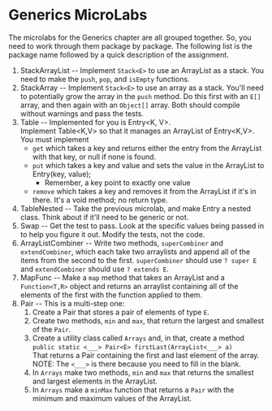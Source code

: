 # Generics MicroLabs
The microlabs for the Generics chapter are all grouped together.  So, you need to work through them package by package.
The following list is the package name followed by a quick description of the assignment.
1. StackArrayList -- Implement `Stack<E>` to use an ArrayList as a stack.  You need to make the `push`, `pop`, and
`isEmpty` functions.
2. StackArray -- Implement `Stack<E>` to use an array as a stack.  You'll need to potentially grow the array in the 
`push` method.  Do this first with an `E[]` array, and then again with an `Object[]` array.  Both should compile
without warnings and pass the tests.
3. Table -- Implemented for you is Entry<K, V>.  
Implement Table<K,V> so that it manages an ArrayList of Entry<K,V>.  You must implement
    * `get` which takes a key and returns either the entry from the ArrayList with that key, or null if none is found.
    * `put` which takes a key and value and sets the value in the ArrayList to Entry(key, value);
        * Remember, a key point to exactly one value
    * `remove` which takes a key and removes it from the ArrayList if it's in there.  It's a void method; no return type.
4. TableNested -- Take the previous microlab, and make Entry a nested class.  Think about if it'll need to be generic
or not.
5. Swap -- Get the test to pass.  Look at the specific values being passed in to help you figure it out.  Modify the
tests, not the code.
6. ArrayListCombiner -- Write two methods, `superCombiner` and `extendCombiner`, which each take two arraylists and append
all of the items from the second to the first.  `superCombiner` should use `? super E` and `extendCombiner` should use 
`? extends E`.
7. MapFunc -- Make a `map` method that takes an ArrayList and a `Function<T,R>` object and returns an arraylist 
containing all of the elements of the first with the function applied to them.
8. Pair -- This is a multi-step one:
    1. Create a Pair<E> that stores a pair of elements of type `E`.
    2. Create two methods, `min` and `max`, that return the largest and smallest of the `Pair`.
    3. Create a utility class called `Arrays` and, in that, create a method
    <br>`public static <___> Pair<E> firstLast(ArrayList<___> a)`<br>
    That returns a Pair containing the first and last element of the array.  <br>NOTE: The `<___>` is there because you
    need to fill in the blank.
    4. In `Arrays` make two methods, `min` and `max` that returns the smallest and largest elements in the ArrayList.
    5. In `Arrays` make a `minMax` function that returns a `Pair` with the minimum and maximum values of the ArrayList.